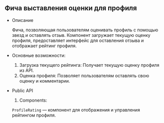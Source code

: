 ## Фича выставления оценки для профиля
- Описание

    Фича, позволяющая пользователям оценивать профиль с помощью звезд и оставлять отзыв. Компонент загружает текущую оценку профиля, предоставляет интерфейс для оставления отзыва и отображает рейтинг профиля.

- Основные возможности:

    1. Загрузка текущего рейтинга: Получает текущую оценку профиля из API.
    2. Оценка профиля: Позволяет пользователям оставлять свою оценку и комментарии.

- Public API

    1. Components:

    `ProfileRating` — компонент для отображения и управления рейтингом профиля.